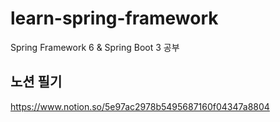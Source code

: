 # learn-spring-framework
Spring Framework 6 &amp; Spring Boot 3 공부

## 노션 필기
https://www.notion.so/5e97ac2978b5495687160f04347a8804
